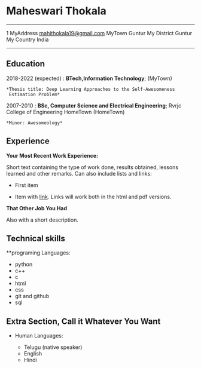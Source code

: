 Maheswari Thokala
============

-------------------     ----------------------------
1 MyAddress                        mahithokala19@gmail.com
MyTown                             Guntur
My District                        Guntur
My Country                         India 
-------------------     ----------------------------

Education
---------

2018-2022 (expected)
:   **BTech,Information Technology**; (MyTown)

    *Thesis title: Deep Learning Approaches to the Self-Awesomeness
     Estimation Problem*

2007-2010
:   **BSc, Computer Science and Electrical Engineering**; Rvrjc College of Engineering
    HomeTown (HomeTown)

    *Minor: Awesomeology*

Experience
----------

**Your Most Recent Work Experience:**

Short text containing the type of work done, results obtained,
lessons learned and other remarks. Can also include lists and
links:

* First item

* Item with [link](http://www.example.com). Links will work both in
  the html and pdf versions.

**That Other Job You Had**

Also with a short description.

Technical skills
--------------------
**programing Languages:
* python
* c++
* c
* html
* css
* git and github
* sql



Extra Section, Call it Whatever You Want
----------------------------------------

* Human Languages:

     * Telugu (native speaker)
     * English
     * Hindi
